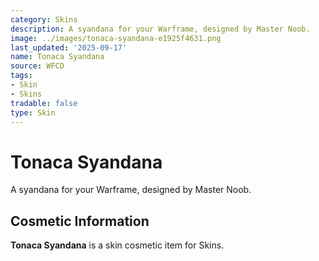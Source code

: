 ```yaml
---
category: Skins
description: A syandana for your Warframe, designed by Master Noob.
image: ../images/tonaca-syandana-e1925f4631.png
last_updated: '2025-09-17'
name: Tonaca Syandana
source: WFCD
tags:
- Skin
- Skins
tradable: false
type: Skin
---
```


# Tonaca Syandana

A syandana for your Warframe, designed by Master Noob.

## Cosmetic Information

**Tonaca Syandana** is a skin cosmetic item for Skins.

